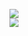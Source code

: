 [![](https://img.shields.io/badge/Made%20With-Github%20Spray-lightgrey.svg?style=for-the-badge&logo=github)](https://github.com/Annihil/github-spray#2990)  
[![](https://i.imgur.com/2DrTn0Z.gif)](https://github.com/Annihil/github-spray)